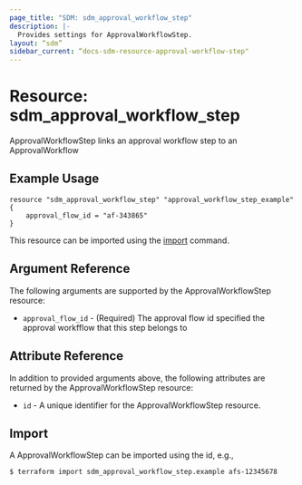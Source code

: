 ```yaml
---
page_title: "SDM: sdm_approval_workflow_step"
description: |-
  Provides settings for ApprovalWorkflowStep.
layout: “sdm”
sidebar_current: “docs-sdm-resource-approval-workflow-step"
---
```

# Resource: sdm_approval_workflow_step

ApprovalWorkflowStep links an approval workflow step to an ApprovalWorkflow
## Example Usage

```hcl
resource "sdm_approval_workflow_step" "approval_workflow_step_example" {
    approval_flow_id = "af-343865"
}
```
This resource can be imported using the [import](https://www.terraform.io/docs/cli/commands/import.html) command.
## Argument Reference
The following arguments are supported by the ApprovalWorkflowStep resource:
* `approval_flow_id` - (Required) The approval flow id specified the approval workfflow that this step belongs to
## Attribute Reference
In addition to provided arguments above, the following attributes are returned by the ApprovalWorkflowStep resource:
* `id` - A unique identifier for the ApprovalWorkflowStep resource.
## Import
A ApprovalWorkflowStep can be imported using the id, e.g.,

```
$ terraform import sdm_approval_workflow_step.example afs-12345678
```
